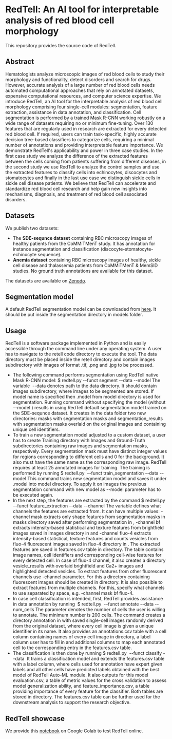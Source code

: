 # RedTell: An AI tool for interpretable analysis of red blood cell morphology
This repository provides the source code of RedTell.

## Abstract
Hematologists analyze microscopic images of red blood cells to study their morphology and functionality, detect disorders and search for drugs. However, accurate analysis of a large number of red blood cells needs automated computational approaches that rely on annotated datasets, expensive computational resources, and computer science expertise. We introduce RedTell, an AI tool for the interpretable analysis of red blood cell morphology comprising four single-cell modules: segmentation, feature extraction, assistance in data annotation, and classification. Cell segmentation is performed by a trained Mask R-CNN working robustly on a wide range of datasets requiring no or minimum fine-tuning. Over 130 features that are regularly used in research are extracted for every detected red blood cell. If required, users can train task-specific, highly accurate decision tree-based classifiers to categorize cells, requiring a minimal number of annotations and providing interpretable feature importance. We demonstrate RedTell's applicability and power in three case studies. In the first case study we analyze the difference of the extracted features between the cells coming from patients suffering from different diseases, in the second study we use RedTell to analyze the control samples and use the extracted features to classify cells into echinocytes, discocytes and stomatocytes and finally in the last use case we distinguish sickle cells in sickle cell disease patients. We believe that RedTell can accelerate and standardize red blood cell research and help gain new insights into mechanisms, diagnosis, and treatment of red blood cell associated disorders. 
## Datasets

We publish two datasets:
<ul>
  <li> 
    The <strong>SDE-sequnce dataset</strong> containing RBC microscopy images of healthy patients from the CoMMiTMenT study. It has annotation for instance segmentation and classification (discocyte-stomatocyte-echinocyte sequence).
  </li>
  <li>
     <strong>Anemia dataset</strong> containing RBC microscopy images of healthy, sickle cell disease and thalassemia patients from CoMMiTMenT & MemSID studies. No ground truth annotations are available for this dataset.
  </li>


</ul>
The datasets are available on <a href="https://zenodo.org/record/7801430#.ZC1Ibi0Rr5k">Zenodo</a>.

## Segmentation model

A default RedTell segmentation model can be downloaded from [here](https://drive.google.com/file/d/1UfKeFnJQ7IcOdklVDj6ViadcF6U72Blf/view?usp=share_link). It should be put inside the segmentation directory in models folder.


## Usage

RedTell is a software package implemented in Python and is easily accessible through the command line under any operating system. A user has to navigate to the retell code directory to execute the tool. The data directory must be placed inside the retell directory and contain images subdirectory with images of format .tif, .png and .jpg to be processed. 
<ul>
<li> 
The following command performs segmentation using RedTell native Mask R-CNN model:
$ redtell.py --funct segment --data <data_dir> --model <model_name>
The variable  --data denotes path to the data directory. It should contain images subdirectory, where images to be segmented are stored. If model name is specified then <model_name>.model from model directory is used for segmentation. Running command without specifying the model (without --model <model_name>) results in using RedTell default segmentation model trained on the SDE-sequnce dataset.
It creates in the data folder two new directories: masks with segmentation masks and segmentation_results with segmentation masks overlaid on the original images and containing unique cell identifiers.
</li> 

<li> 
To train a new segmentation model adjusted to a custom dataset, a user has to create Training directory with Images and Ground-Truth subdirectories containing raw images and segmentation masks, respectively. Every segmentation mask must have distinct integer values for regions corresponding to different cells and 0 for the background. It also must have the same name as the corresponding raw image. RedTell requires at least 25 annotated images for training. The training is performed by running
$ redtell.py   --funct train_segmentation --data <data_dir>  --model <model_name>
This command trains new segmentation model and saves it under <model_name>.model into model directory. To apply it on images the previous segmentation command  with new model as --model <model_name> parameter has to be executed again.
</li> 

<li> 
In the next step, the features are extracted by the command
$ redtell.py  --funct feature_extraction --data <data_dir>  --channel <channel>
The variable <channels> defines what channels the features are extracted from. It can have multiple values:  -channel mask extracts only shape features from segmentation masks in masks directory saved after performing segmentation in <data_dir>  ,  -channel bf extracts intensity-based statistical and texture features from brightfield images saved in images directory in <data_dir>   and  -channel fluo-4 extracts intensity-based statistical, texture features and counts vesicles from fluo-4 fluorescent images saved in fluo-4 directory in <data_dir> . The extracted features are saved in features.csv table in  <directory containing data> directory. The table contains image names, cell identifiers and corresponding cell-wise features for every detected cell. In case of fluo-4 channel, it also creates a directory vesicle_results with overlaid brightfield and Ca2+ images and highlighted detected vesicles.
To extract features from other fluorescent channels use -channel <fl_channel_name> parameter. For this a directory containing fluorescent images <fl_channel_name> should be created in <directory containing data>  directory. It is also possible to extract features from multiple channels. For this, specify what channels to use separated by space, e.g. -channel mask bf fluo-4.
</li> 

<li> 
In case cell classification is intended, first, RedTell provides assistance in data annotation by running 
$ redtell.py  --funct annotate --data <data_dir> --num_cells <num_cells>
The parameter <num_cells> denotes the number of cells the user is willing to annotate. The minimum number is 200 cells. The command creates a directory annotation in <data_dir>  with saved single-cell images randomly derived from the original dataset, where every cell image is given a unique identifier in its name. It also provides an annotations.csv table with a cell column containing names of every cell image in <data_dir> directory, a label column user has to fill in and additional columns to map each annotated cell to the corresponding entry in the features.csv table.
</li> 
<li> 
The classification is then done by running
$ redtell.py  --funct classify --data <data_dir> 
It trains a classification model and extends the features.csv table with a label column, where cells used for annotation have expert given labels and all other cells have predicted labels obtained with the best model of RedTell Auto-ML module. It also outputs for this model evaluation.csv, a table of metric values for the cross validation to assess model generalization ability, and feature_importance.csv, a table providing importance of every feature for the classifier. Both tables are stored in <data_dir>  directory. The features.csv table can be further used for the downstream analysis to support the research objective. 
</li> 
</ul>


## RedTell showcase

We provide this [notebook](https://colab.research.google.com/drive/13wX1oN2ozXyAj_-ImighzAa9v9PuMxsR?usp=sharing) on Google Colab to test RedTell online.






